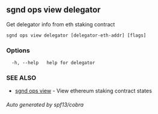 ## sgnd ops view delegator

Get delegator info from eth staking contract

```
sgnd ops view delegator [delegator-eth-addr] [flags]
```

### Options

```
  -h, --help   help for delegator
```

### SEE ALSO

* [sgnd ops view](sgnd_ops_view.md)	 - View ethereum staking contract states

###### Auto generated by spf13/cobra
